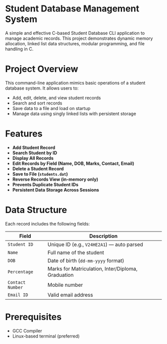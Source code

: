 # Student Database Management System

A simple and effective C-based Student Database CLI application to manage academic records. This project demonstrates dynamic memory allocation, linked list data structures, modular programming, and file handling in C.


# Project Overview

This command-line application mimics basic operations of a student database system. It allows users to:

- Add, edit, delete, and view student records
- Search and sort records
- Save data to a file and load on startup
- Manage data using singly linked lists with persistent storage


# Features

- **Add Student Record**  
- **Search Student by ID**  
- **Display All Records**  
- **Edit Records by Field (Name, DOB, Marks, Contact, Email)**  
- **Delete a Student Record**  
- **Save to File (`students.dat`)**  
- **Reverse Records View (in-memory only)**  
- **Prevents Duplicate Student IDs**  
- **Persistent Data Storage Across Sessions**

# Data Structure

Each record includes the following fields:

| Field            | Description                                        |
|------------------|----------------------------------------------------|
| `Student ID`     | Unique ID (e.g., `V24HE2A1`) — auto parsed         |
| `Name`           | Full name of the student                           |
| `DOB`            | Date of birth (`dd-mm-yyyy` format)                |
| `Percentage`     | Marks for Matriculation, Inter/Diploma, Graduation |
| `Contact Number` | Mobile number                                      |
| `Email ID`       | Valid email address                                |



# Prerequisites

- GCC Compiler
- Linux-based terminal (preferred)
